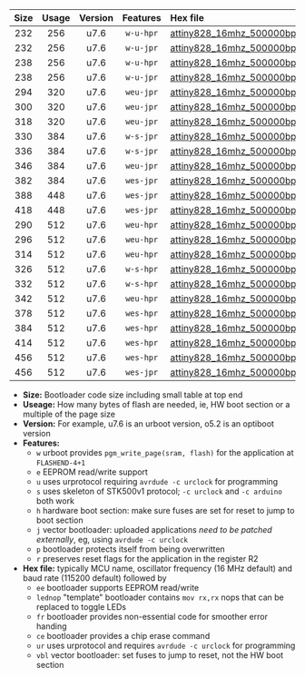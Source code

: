 |Size|Usage|Version|Features|Hex file|
|:-:|:-:|:-:|:-:|:--|
|232|256|u7.6|`w-u-hpr`|[attiny828_16mhz_500000bps_ur.hex](https://raw.githubusercontent.com/stefanrueger/urboot/main//attiny828_16mhz_500000bps_ur.hex)|
|232|256|u7.6|`w-u-jpr`|[attiny828_16mhz_500000bps_ur_vbl.hex](https://raw.githubusercontent.com/stefanrueger/urboot/main//attiny828_16mhz_500000bps_ur_vbl.hex)|
|238|256|u7.6|`w-u-hpr`|[attiny828_16mhz_500000bps_lednop_ur.hex](https://raw.githubusercontent.com/stefanrueger/urboot/main//attiny828_16mhz_500000bps_lednop_ur.hex)|
|238|256|u7.6|`w-u-jpr`|[attiny828_16mhz_500000bps_lednop_ur_vbl.hex](https://raw.githubusercontent.com/stefanrueger/urboot/main//attiny828_16mhz_500000bps_lednop_ur_vbl.hex)|
|294|320|u7.6|`weu-jpr`|[attiny828_16mhz_500000bps_ee_ur_vbl.hex](https://raw.githubusercontent.com/stefanrueger/urboot/main//attiny828_16mhz_500000bps_ee_ur_vbl.hex)|
|300|320|u7.6|`weu-jpr`|[attiny828_16mhz_500000bps_ee_lednop_ur_vbl.hex](https://raw.githubusercontent.com/stefanrueger/urboot/main//attiny828_16mhz_500000bps_ee_lednop_ur_vbl.hex)|
|318|320|u7.6|`weu-jpr`|[attiny828_16mhz_500000bps_ee_lednop_fr_ur_vbl.hex](https://raw.githubusercontent.com/stefanrueger/urboot/main//attiny828_16mhz_500000bps_ee_lednop_fr_ur_vbl.hex)|
|330|384|u7.6|`w-s-jpr`|[attiny828_16mhz_500000bps_vbl.hex](https://raw.githubusercontent.com/stefanrueger/urboot/main//attiny828_16mhz_500000bps_vbl.hex)|
|336|384|u7.6|`w-s-jpr`|[attiny828_16mhz_500000bps_lednop_vbl.hex](https://raw.githubusercontent.com/stefanrueger/urboot/main//attiny828_16mhz_500000bps_lednop_vbl.hex)|
|346|384|u7.6|`weu-jpr`|[attiny828_16mhz_500000bps_ee_lednop_fr_ce_ur_vbl.hex](https://raw.githubusercontent.com/stefanrueger/urboot/main//attiny828_16mhz_500000bps_ee_lednop_fr_ce_ur_vbl.hex)|
|382|384|u7.6|`wes-jpr`|[attiny828_16mhz_500000bps_ee_vbl.hex](https://raw.githubusercontent.com/stefanrueger/urboot/main//attiny828_16mhz_500000bps_ee_vbl.hex)|
|388|448|u7.6|`wes-jpr`|[attiny828_16mhz_500000bps_ee_lednop_vbl.hex](https://raw.githubusercontent.com/stefanrueger/urboot/main//attiny828_16mhz_500000bps_ee_lednop_vbl.hex)|
|418|448|u7.6|`wes-jpr`|[attiny828_16mhz_500000bps_ee_lednop_fr_vbl.hex](https://raw.githubusercontent.com/stefanrueger/urboot/main//attiny828_16mhz_500000bps_ee_lednop_fr_vbl.hex)|
|290|512|u7.6|`weu-hpr`|[attiny828_16mhz_500000bps_ee_ur.hex](https://raw.githubusercontent.com/stefanrueger/urboot/main//attiny828_16mhz_500000bps_ee_ur.hex)|
|296|512|u7.6|`weu-hpr`|[attiny828_16mhz_500000bps_ee_lednop_ur.hex](https://raw.githubusercontent.com/stefanrueger/urboot/main//attiny828_16mhz_500000bps_ee_lednop_ur.hex)|
|314|512|u7.6|`weu-hpr`|[attiny828_16mhz_500000bps_ee_lednop_fr_ur.hex](https://raw.githubusercontent.com/stefanrueger/urboot/main//attiny828_16mhz_500000bps_ee_lednop_fr_ur.hex)|
|326|512|u7.6|`w-s-hpr`|[attiny828_16mhz_500000bps.hex](https://raw.githubusercontent.com/stefanrueger/urboot/main//attiny828_16mhz_500000bps.hex)|
|332|512|u7.6|`w-s-hpr`|[attiny828_16mhz_500000bps_lednop.hex](https://raw.githubusercontent.com/stefanrueger/urboot/main//attiny828_16mhz_500000bps_lednop.hex)|
|342|512|u7.6|`weu-hpr`|[attiny828_16mhz_500000bps_ee_lednop_fr_ce_ur.hex](https://raw.githubusercontent.com/stefanrueger/urboot/main//attiny828_16mhz_500000bps_ee_lednop_fr_ce_ur.hex)|
|378|512|u7.6|`wes-hpr`|[attiny828_16mhz_500000bps_ee.hex](https://raw.githubusercontent.com/stefanrueger/urboot/main//attiny828_16mhz_500000bps_ee.hex)|
|384|512|u7.6|`wes-hpr`|[attiny828_16mhz_500000bps_ee_lednop.hex](https://raw.githubusercontent.com/stefanrueger/urboot/main//attiny828_16mhz_500000bps_ee_lednop.hex)|
|414|512|u7.6|`wes-hpr`|[attiny828_16mhz_500000bps_ee_lednop_fr.hex](https://raw.githubusercontent.com/stefanrueger/urboot/main//attiny828_16mhz_500000bps_ee_lednop_fr.hex)|
|456|512|u7.6|`wes-hpr`|[attiny828_16mhz_500000bps_ee_lednop_fr_ce.hex](https://raw.githubusercontent.com/stefanrueger/urboot/main//attiny828_16mhz_500000bps_ee_lednop_fr_ce.hex)|
|456|512|u7.6|`wes-jpr`|[attiny828_16mhz_500000bps_ee_lednop_fr_ce_vbl.hex](https://raw.githubusercontent.com/stefanrueger/urboot/main//attiny828_16mhz_500000bps_ee_lednop_fr_ce_vbl.hex)|

- **Size:** Bootloader code size including small table at top end
- **Useage:** How many bytes of flash are needed, ie, HW boot section or a multiple of the page size
- **Version:** For example, u7.6 is an urboot version, o5.2 is an optiboot version
- **Features:**
  + `w` urboot provides `pgm_write_page(sram, flash)` for the application at `FLASHEND-4+1`
  + `e` EEPROM read/write support
  + `u` uses urprotocol requiring `avrdude -c urclock` for programming
  + `s` uses skeleton of STK500v1 protocol; `-c urclock` and `-c arduino` both work
  + `h` hardware boot section: make sure fuses are set for reset to jump to boot section
  + `j` vector bootloader: uploaded applications *need to be patched externally*, eg, using `avrdude -c urclock`
  + `p` bootloader protects itself from being overwritten
  + `r` preserves reset flags for the application in the register R2
- **Hex file:** typically MCU name, oscillator frequency (16 MHz default) and baud rate (115200 default) followed by
  + `ee` bootloader supports EEPROM read/write
  + `lednop` "template" bootloader contains `mov rx,rx` nops that can be replaced to toggle LEDs
  + `fr` bootloader provides non-essential code for smoother error handing
  + `ce` bootloader provides a chip erase command
  + `ur` uses urprotocol and requires `avrdude -c urclock` for programming
  + `vbl` vector bootloader: set fuses to jump to reset, not the HW boot section
